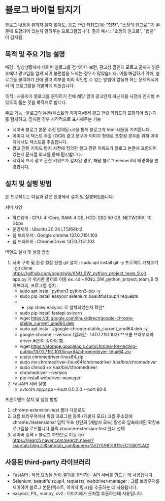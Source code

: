 # 블로그 바이럴 탐지기 

블로그 내용을 끝까지 읽지 않아도, 광고 관련 키워드(예: "협찬", "소정의 원고료")가 본문에 포함되어 있는지 알려주는 프로그램입니다.
결과 예시 : "소정의 원고료", "협찬" 이 감지됨.


## 목적 및 주요 기능 설명

배경 : 일상생활에서 네이버 블로그를 검색하다 보면, 광고성 글인지 모르고 끝까지 읽은 후에야 광고임을 알게 되어 불편함을 느끼는 경우가 많았습니다.
이를 해결하기 위해, 블로그를 클릭하기 전에 광고 여부를 미리 확인할 수 있는 방법이 없을까 하는 문제의식에서 이 프로그램을 개발하게 되었습니다.

목적 : 사용자가 블로그를 클릭하기 전에 해당 글이 광고인지 아닌지를 사전에 인지할 수 있도록 돕는 것을 목적으로 합니다.

주요 기능 : 블로그의 본문(텍스트와 이미지)에서 광고 관련 키워드가 포함되어 있는지를 탐지하고, 감지된 경우 시각적으로 표시해주는 기능 
- 네이버 블로그 본문 수집
   입력된 url을 통해 블로그의 html 내용을 가져옵니다.
- 이미지 내 텍스트 추출 (OCR)
   광고 문구가 이미지 형태로 포함된 경우를 위해 이미지에서도 텍스트를 추출합니다.
- 광고 관련 키워드 탐지
   사전에 정의한 광고 관련 키워드가 블로그 본문에 포함되어있는지 문자열 비교를 통해 탐지합니다.
- 시각적 표시
   광고 관련 키워드가 감지된 경우, 해당 블로그 element의 배경색을 변경합니다.


## 설치 및 실행 방법

본 프로젝트는 다음과 같은 환경에서 설치 및 실행되었습니다:

서버 사양
- 하드웨어 : CPU: 4 rCore, RAM: 4 GB, HDD: SSD 50 GB, NETWORK: 10 Gbps
- 운영체제 : Ubuntu 20.04 LTS(64bit)
- 웹 브라우저 : Google chrome 137.0.7151.103
- 웹 드라이버 : ChromeDriver 137.0.7151.103

백앤드 설치 및 실행 방법
1. 서버 구축 및 환경 설정 진행
   git 설치 : sudo apt install git -y
   프로젝트 가져오기 : git clone https://github.com/qogmlwls/KNU_SW_python_project_team_9.git
   app.py 가 위치한 폴더로 이동 ex. cd ~/KNU_SW_python_project_team_9
   라이브러리, 프로그램 설치 :
   - sudo apt install python3 python3-pip -y
   - sudo pip install easyocr selenium beautifulsoup4 requests
   - * pip show easyocr 로 설치되었는지 확인*
   - sudo pip install fastapi uvicorn
   - wget https://dl.google.com/linux/direct/google-chrome-stable_current_amd64.deb
   - sudo apt install ./google-chrome-stable_current_amd64.deb -y
   - google-chrome --version (결과값 : 137.0.7151.103)
   **크롬 브라우저와 driver 버전이 같아야 함.
   - wget https://storage.googleapis.com/chrome-for-testing-public/137.0.7151.103/linux64/chromedriver-linux64.zip
   - unzip chromedriver-linux64.zip
   - sudo mv chromedriver-linux64/chromedriver /usr/bin/chromedriver
   - sudo chmod +x /usr/bin/chromedriver
   - chromedriver --version
   - pip install webdriver-manager
3. FastAPI 서버 실행
   - uvicorn app:app --host 0.0.0.0 --port 80 &

프론트앤드 설치 및 실행 방법
1. chrome-extension-test 폴더 다운로드
2. 크롬 브라우저에서 확장 프로그램 등록 (개발자 모드)
   크롬 주소창에 chrome://extensions/ 입력
   우측 상단의 [개발자 모드] 활성화
   압축해제된 확장프로그램을 로드합니다 클릭
   chrome-extension-test 폴더 선택
3. 네이버 검색 > 블로그 화면으로 이동
  (ex. https://search.naver.com/search.naver?ssc=tab.blog.all&sm=tab_jum&query=%ED%98%91%EC%B0%AC) 


## 사용된 third-party 라이브러리

- FastAPI : 작업 요청을 받아 결과를 응답하는 API 서버를 만드는 데 사용됩니다.
- Selenium, beautifulsoup4, requests, webdriver-manager : 크롬 브라우저를 제어하여 블로그 본문(텍스트, 이미지 링크)을 추출하는 데 사용됩니다.
- easyocr, PIL, numpy, cv2 : 이미지에서 문자열 추출하는데 사용됩니다.

